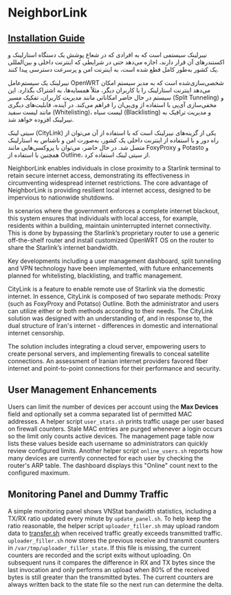 # NeighborLink

## [Installation Guide](https://github.com/nasnet-community/solutions/tree/main/neighbor-link)

نیبرلینک سیستمی است که به افرادی که در شعاع پوشش یک دستگاه استارلینک و اکستندرهای آن قرار دارند، اجازه می‌دهد حتی در شرایطی که اینترنت داخلی و بین‌المللی یک کشور به‌طور کامل قطع شده است، به اینترنت امن و پرسرعت دسترسی پیدا کنند.

نیبرلینک یک سیستم‌عامل OpenWRT شخصی‌سازی‌شده است که به مدیر سیستم امکان می‌دهد اینترنت استارلینک را با کاربران دیگر، مثلاً همسایه‌ها، به اشتراک بگذارد. این سیستم در حال حاضر امکاناتی مانند مدیریت کاربران، تفکیک مسیر (Split Tunneling) و مخفی‌سازی آی‌پی با استفاده از وی‌پی‌ان را فراهم می‌کند. در آینده، قابلیت‌های دیگری مانند لیست سفید (Whitelisting)، لیست سیاه (Blacklisting) و مدیریت ترافیک به نیبرلینک افزوده خواهد شد.

سیتی لینک (CityLink) یکی از گزینه‌های نیبرلینک است که با استفاده از آن می‌توان از راه دور و با استفاده از اینترنت داخلی یک کشور، به‌صورت امن و ناشناس به استارلینک متصل شد. در حال حاضر، می‌توان با پروکسی‌هایی مانند  FoxyProxy و Potasto و همچنین با استفاده از Outline، از سیتی لینک استفاده کرد.

NeighborLink enables individuals in close proximity to a Starlink terminal to retain secure internet access, demonstrating its effectiveness in circumventing widespread internet restrictions.
The core advantage of NeighborLink is providing resilient local internet access, designed to be impervious to nationwide shutdowns.

In scenarios where the government enforces a complete internet blackout, this system ensures that individuals with local access, for example, residents within a building, maintain uninterrupted internet connectivity. This is done by bypassing the Starlink’s proprietary router to use a generic off-the-shelf router and install customized OpenWRT OS on the router to share the Starlink’s internet bandwidth.

Key developments including a user management dashboard, split tunneling and VPN technology have been implemented, with future enhancements planned for whitelisting, blacklisting, and traffic management.

CityLink is a feature to enable remote use of Starlink via the domestic internet. In essence, CityLink is composed of two separate methods:
Proxy (such as FoxyProxy and Potatso)
Outline.
Both the administrator and users can utilize either or both methods according to their needs.
The CityLink solution was designed with an understanding of, and in response to, the dual structure of Iran's internet - differences in domestic and international internet censorship.

The solution includes integrating a cloud server, empowering users to create personal servers, and implementing firewalls to conceal satellite connections. An assessment of Iranian internet providers favored fiber internet and point-to-point connections for their performance and security.

## User Management Enhancements
Users can limit the number of devices per account using the **Max Devices** field and optionally set a comma separated list of permitted MAC addresses. A helper script `user_stats.sh` prints traffic usage per user based on firewall counters. Stale MAC entries are purged whenever a login occurs so the limit only counts active devices.
The management page table now lists these values beside each username so administrators can quickly review configured limits.
Another helper script `online_users.sh` reports how many devices are currently connected for each user by checking the router's ARP table. The dashboard displays this "Online" count next to the configured maximum.

## Monitoring Panel and Dummy Traffic
A simple monitoring panel shows VNStat bandwidth statistics, including a TX/RX ratio updated every minute by `update_panel.sh`. To help keep the ratio reasonable, the helper script `uploader_filler.sh` may upload random data to [transfer.sh](https://transfer.sh) when received traffic greatly exceeds transmitted traffic.
`uploader_filler.sh` now stores the previous receive and transmit counters in `/var/tmp/uploader_filler_state`. If this file is missing, the current counters are recorded and the script exits without uploading. On subsequent runs it compares the difference in RX and TX bytes since the last invocation and only performs an upload when 80% of the received bytes is still greater than the transmitted bytes. The current counters are always written back to the state file so the next run can determine the delta.
